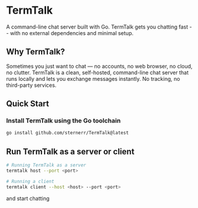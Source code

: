 # TermTalk
A command-line chat server built with Go. TermTalk gets you chatting fast -- with no external dependencies and minimal setup.

## Why TermTalk?
Sometimes you just want to chat — no accounts, no web browser, no cloud, no clutter. TermTalk is a clean, self-hosted, command-line chat server that runs locally and lets you exchange messages instantly. No tracking, no third-party services.

## Quick Start

### Install TermTalk using the Go toolchain
```bash
go install github.com/sternerr/TermTalk@latest
```

## Run TermTalk as a server or client
```bash
# Running TermTalk as a server
termtalk host --port <port>

# Running a client
termtalk client --host <host> --port <port> 
```
and start chatting


